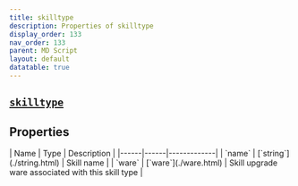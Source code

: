 ```yaml
---
title: skilltype
description: Properties of skilltype
display_order: 133
nav_order: 133
parent: MD Script
layout: default
datatable: true
---
```


##  [`skilltype`](./skilltype.html) 


## Properties

<div class="datatable-begin"></div>
| Name | Type | Description |
|------|------|-------------|
| `name` | [`string`](./string.html) | Skill name |
| `ware` | [`ware`](./ware.html) | Skill upgrade ware associated with this skill type |
<div class="datatable-end"></div>



